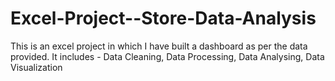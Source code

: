 # Excel-Project--Store-Data-Analysis
This is an excel project in which I have built a dashboard as per the data provided.
It includes - Data Cleaning, Data Processing, Data Analysing, Data Visualization


